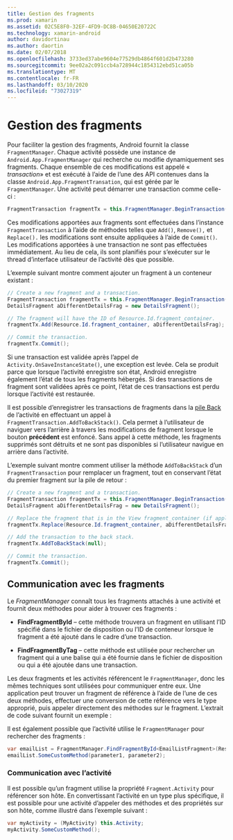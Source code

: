 ```yaml
---
title: Gestion des fragments
ms.prod: xamarin
ms.assetid: 02C5E8F0-32EF-4FD9-DC8B-04650E20722C
ms.technology: xamarin-android
author: davidortinau
ms.author: daortin
ms.date: 02/07/2018
ms.openlocfilehash: 3733ed37abe9604e77529db4864f601d2b473280
ms.sourcegitcommit: 9ee02a2c091ccb4a728944c1854312ebd51ca05b
ms.translationtype: MT
ms.contentlocale: fr-FR
ms.lasthandoff: 03/10/2020
ms.locfileid: "73027319"
---
```

# <a name="managing-fragments"></a>Gestion des fragments

Pour faciliter la gestion des fragments, Android fournit la classe `FragmentManager`. Chaque activité possède une instance de `Android.App.FragmentManager` qui recherche ou modifie dynamiquement ses fragments. Chaque ensemble de ces modifications est appelé « *transaction*» et est exécuté à l’aide de l’une des API contenues dans la classe `Android.App.FragmentTransation`, qui est gérée par le `FragmentManager`. Une activité peut démarrer une transaction comme celle-ci :

```csharp
FragmentTransaction fragmentTx = this.FragmentManager.BeginTransaction();
```

Ces modifications apportées aux fragments sont effectuées dans l’instance `FragmentTransaction` à l’aide de méthodes telles que `Add()`, `Remove(),` et `Replace().` les modifications sont ensuite appliquées à l’aide de `Commit()`. Les modifications apportées à une transaction ne sont pas effectuées immédiatement.
Au lieu de cela, ils sont planifiés pour s’exécuter sur le thread d’interface utilisateur de l’activité dès que possible.

L’exemple suivant montre comment ajouter un fragment à un conteneur existant :

```csharp
// Create a new fragment and a transaction.
FragmentTransaction fragmentTx = this.FragmentManager.BeginTransaction();
DetailsFragment aDifferentDetailsFrag = new DetailsFragment();

// The fragment will have the ID of Resource.Id.fragment_container.
fragmentTx.Add(Resource.Id.fragment_container, aDifferentDetailsFrag);

// Commit the transaction.
fragmentTx.Commit();
```

Si une transaction est validée après l’appel de `Activity.OnSaveInstanceState()`, une exception est levée. Cela se produit parce que lorsque l’activité enregistre son état, Android enregistre également l’état de tous les fragments hébergés. Si des transactions de fragment sont validées après ce point, l’état de ces transactions est perdu lorsque l’activité est restaurée.

Il est possible d’enregistrer les transactions de fragments dans la [pile Back](https://developer.android.com/guide/topics/fundamentals/tasks-and-back-stack.html) de l’activité en effectuant un appel à `FragmentTransaction.AddToBackStack()`. Cela permet à l’utilisateur de naviguer vers l’arrière à travers les modifications de fragment lorsque le bouton **précédent** est enfoncé. Sans appel à cette méthode, les fragments supprimés sont détruits et ne sont pas disponibles si l’utilisateur navigue en arrière dans l’activité.

L’exemple suivant montre comment utiliser la méthode `AddToBackStack` d’un `FragmentTransaction` pour remplacer un fragment, tout en conservant l’état du premier fragment sur la pile de retour :

```csharp
// Create a new fragment and a transaction.
FragmentTransaction fragmentTx = this.FragmentManager.BeginTransaction();
DetailsFragment aDifferentDetailsFrag = new DetailsFragment();

// Replace the fragment that is in the View fragment_container (if applicable).
fragmentTx.Replace(Resource.Id.fragment_container, aDifferentDetailsFrag);

// Add the transaction to the back stack.
fragmentTx.AddToBackStack(null);

// Commit the transaction.
fragmentTx.Commit();
```

## <a name="communicating-with-fragments"></a>Communication avec les fragments

Le *FragmentManager* connaît tous les fragments attachés à une activité et fournit deux méthodes pour aider à trouver ces fragments :

- **FindFragmentById** &ndash; cette méthode trouvera un fragment en utilisant l’ID spécifié dans le fichier de disposition ou l’ID de conteneur lorsque le fragment a été ajouté dans le cadre d’une transaction.

- **FindFragmentByTag** &ndash; cette méthode est utilisée pour rechercher un fragment qui a une balise qui a été fournie dans le fichier de disposition ou qui a été ajoutée dans une transaction.

Les deux fragments et les activités référencent le `FragmentManager`, donc les mêmes techniques sont utilisées pour communiquer entre eux. Une application peut trouver un fragment de référence à l’aide de l’une de ces deux méthodes, effectuer une conversion de cette référence vers le type approprié, puis appeler directement des méthodes sur le fragment. L’extrait de code suivant fournit un exemple :

Il est également possible que l’activité utilise le `FragmentManager` pour rechercher des fragments :

```csharp
var emailList = FragmentManager.FindFragmentById<EmailListFragment>(Resource.Id.email_list_fragment);
emailList.SomeCustomMethod(parameter1, parameter2);
```

### <a name="communicating-with-the-activity"></a>Communication avec l’activité

Il est possible qu’un fragment utilise la propriété `Fragment.Activity` pour référencer son hôte. En convertissant l’activité en un type plus spécifique, il est possible pour une activité d’appeler des méthodes et des propriétés sur son hôte, comme illustré dans l’exemple suivant :

```csharp
var myActivity = (MyActivity) this.Activity;
myActivity.SomeCustomMethod();
```
